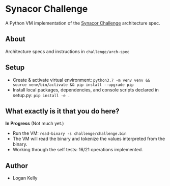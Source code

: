 # Synacor Challenge
A Python VM implementation of the [Synacor Challenge](https://challenge.synacor.com/) architecture spec.

## About
Architecture specs and instructions in `challenge/arch-spec`

## Setup
* Create & activate virtual environment: `python3.7 -m venv venv && source venv/bin/activate && pip install --upgrade pip`
* Install local packages, dependencies, and console scripts declared in setup.py: `pip install -e .`

## What exactly is it that you do here?
**In Progress** (Not much yet.)
* Run the VM: `read-binary -s challenge/challenge.bin`
* The VM will read the binary and tokenize the values interpreted from the binary.
* Working through the self tests: 16/21 operations implemented.

## Author
* Logan Kelly
